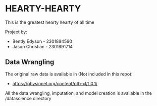 # HEARTY-HEARTY

This is the greatest hearty hearty of all time

Project by:
- Bently Edyson - 2301894590
- Jason Christian - 2301891714

## Data Wrangling

The original raw data is available in (Not included in this repo):
- https://physionet.org/content/ptb-xl/1.0.1/

All the data wrangling, imputation, and model creation is available
in the /datascience directory